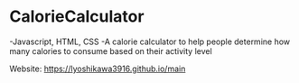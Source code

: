 # CalorieCalculator
-Javascript, HTML, CSS
-A calorie calculator to help people determine how many calories to consume based on their activity level

Website: https://lyoshikawa3916.github.io/main
